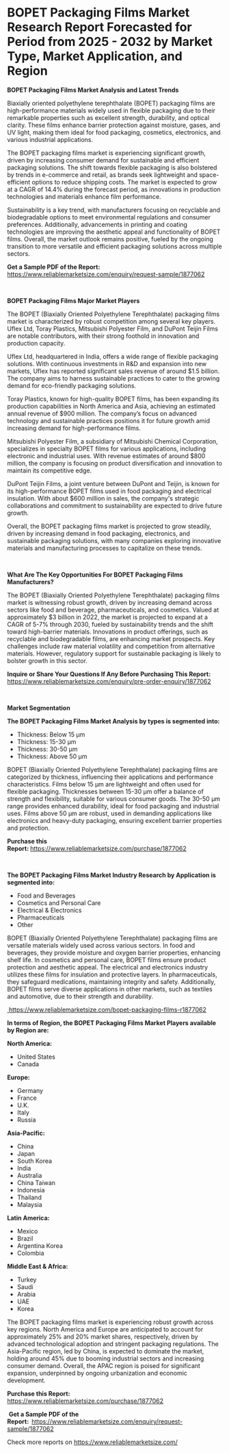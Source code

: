 <p><h1>BOPET Packaging Films Market Research Report Forecasted for Period from 2025 -  2032 by Market Type, Market Application, and Region</h1></p><p><strong>BOPET Packaging Films Market Analysis and Latest Trends</strong></p>
<p><p>Biaxially oriented polyethylene terephthalate (BOPET) packaging films are high-performance materials widely used in flexible packaging due to their remarkable properties such as excellent strength, durability, and optical clarity. These films enhance barrier protection against moisture, gases, and UV light, making them ideal for food packaging, cosmetics, electronics, and various industrial applications. </p><p>The BOPET packaging films market is experiencing significant growth, driven by increasing consumer demand for sustainable and efficient packaging solutions. The shift towards flexible packaging is also bolstered by trends in e-commerce and retail, as brands seek lightweight and space-efficient options to reduce shipping costs. The market is expected to grow at a CAGR of 14.4% during the forecast period, as innovations in production technologies and materials enhance film performance. </p><p>Sustainability is a key trend, with manufacturers focusing on recyclable and biodegradable options to meet environmental regulations and consumer preferences. Additionally, advancements in printing and coating technologies are improving the aesthetic appeal and functionality of BOPET films. Overall, the market outlook remains positive, fueled by the ongoing transition to more versatile and efficient packaging solutions across multiple sectors.</p></p>
<p><strong>Get a Sample PDF of the Report:&nbsp;</strong> <a href="https://www.reliablemarketsize.com/enquiry/request-sample/1877062?utm_campaign=3114&utm_medium=2&utm_source=Github&utm_content=ia&utm_term=31032025&utm_id=bopet-packaging-films">https://www.reliablemarketsize.com/enquiry/request-sample/1877062</a></p>
<p>&nbsp;</p>
<p><strong>BOPET Packaging Films Major Market Players</strong></p>
<p><p>The BOPET (Biaxially Oriented Polyethylene Terephthalate) packaging films market is characterized by robust competition among several key players. Uflex Ltd, Toray Plastics, Mitsubishi Polyester Film, and DuPont Teijin Films are notable contributors, with their strong foothold in innovation and production capacity. </p><p>Uflex Ltd, headquartered in India, offers a wide range of flexible packaging solutions. With continuous investments in R&D and expansion into new markets, Uflex has reported significant sales revenue of around $1.5 billion. The company aims to harness sustainable practices to cater to the growing demand for eco-friendly packaging solutions.</p><p>Toray Plastics, known for high-quality BOPET films, has been expanding its production capabilities in North America and Asia, achieving an estimated annual revenue of $900 million. The company’s focus on advanced technology and sustainable practices positions it for future growth amid increasing demand for high-performance films.</p><p>Mitsubishi Polyester Film, a subsidiary of Mitsubishi Chemical Corporation, specializes in specialty BOPET films for various applications, including electronic and industrial uses. With revenue estimates of around $800 million, the company is focusing on product diversification and innovation to maintain its competitive edge.</p><p>DuPont Teijin Films, a joint venture between DuPont and Teijin, is known for its high-performance BOPET films used in food packaging and electrical insulation. With about $600 million in sales, the company's strategic collaborations and commitment to sustainability are expected to drive future growth.</p><p>Overall, the BOPET packaging films market is projected to grow steadily, driven by increasing demand in food packaging, electronics, and sustainable packaging solutions, with many companies exploring innovative materials and manufacturing processes to capitalize on these trends.</p></p>
<p>&nbsp;</p>
<p><strong>What Are The Key Opportunities For BOPET Packaging Films Manufacturers?</strong></p>
<p><p>The BOPET (Biaxially Oriented Polyethylene Terephthalate) packaging films market is witnessing robust growth, driven by increasing demand across sectors like food and beverage, pharmaceuticals, and cosmetics. Valued at approximately $3 billion in 2022, the market is projected to expand at a CAGR of 5-7% through 2030, fueled by sustainability trends and the shift toward high-barrier materials. Innovations in product offerings, such as recyclable and biodegradable films, are enhancing market prospects. Key challenges include raw material volatility and competition from alternative materials. However, regulatory support for sustainable packaging is likely to bolster growth in this sector.</p></p>
<p><strong>Inquire or Share Your Questions If Any Before Purchasing This Report:</strong> <a href="https://www.reliablemarketsize.com/enquiry/pre-order-enquiry/1877062?utm_campaign=3114&utm_medium=2&utm_source=Github&utm_content=ia&utm_term=31032025&utm_id=bopet-packaging-films">https://www.reliablemarketsize.com/enquiry/pre-order-enquiry/1877062</a></p>
<p>&nbsp;</p>
<p><strong>Market Segmentation</strong></p>
<p><strong>The BOPET Packaging Films Market Analysis by types is segmented into:</strong></p>
<p><ul><li>Thickness: Below 15 μm</li><li>Thickness: 15-30 μm</li><li>Thickness: 30-50 μm</li><li>Thickness: Above 50 μm</li></ul></p>
<p><p>BOPET (Biaxially Oriented Polyethylene Terephthalate) packaging films are categorized by thickness, influencing their applications and performance characteristics. Films below 15 μm are lightweight and often used for flexible packaging. Thicknesses between 15-30 μm offer a balance of strength and flexibility, suitable for various consumer goods. The 30-50 μm range provides enhanced durability, ideal for food packaging and industrial uses. Films above 50 μm are robust, used in demanding applications like electronics and heavy-duty packaging, ensuring excellent barrier properties and protection.</p></p>
<p><strong>Purchase this Report:&nbsp;</strong><a href="https://www.reliablemarketsize.com/purchase/1877062?utm_campaign=3114&utm_medium=2&utm_source=Github&utm_content=ia&utm_term=31032025&utm_id=bopet-packaging-films">https://www.reliablemarketsize.com/purchase/1877062</a></p>
<p>&nbsp;</p>
<p><strong>The BOPET Packaging Films Market Industry Research by Application is segmented into:</strong></p>
<p><ul><li>Food and Beverages</li><li>Cosmetics and Personal Care</li><li>Electrical & Electronics</li><li>Pharmaceuticals</li><li>Other</li></ul></p>
<p><p>BOPET (Biaxially Oriented Polyethylene Terephthalate) packaging films are versatile materials widely used across various sectors. In food and beverages, they provide moisture and oxygen barrier properties, enhancing shelf life. In cosmetics and personal care, BOPET films ensure product protection and aesthetic appeal. The electrical and electronics industry utilizes these films for insulation and protective layers. In pharmaceuticals, they safeguard medications, maintaining integrity and safety. Additionally, BOPET films serve diverse applications in other markets, such as textiles and automotive, due to their strength and durability.</p></p>
<p><a href="https://www.reliablemarketsize.com/bopet-packaging-films-r1877062?utm_campaign=3114&utm_medium=2&utm_source=Github&utm_content=ia&utm_term=31032025&utm_id=bopet-packaging-films">&nbsp;https://www.reliablemarketsize.com/bopet-packaging-films-r1877062</a></p>
<p><strong>In terms of Region, the BOPET Packaging Films Market Players available by Region are:</strong></p>
<p>
    <p> <strong> North America: </strong>
        <ul>
            <li>United States</li>
            <li>Canada</li>
        </ul>
        </p> 
    <p> <strong> Europe: </strong>
        <ul>
            <li>Germany</li>
            <li>France</li>
            <li>U.K.</li>
            <li>Italy</li>
            <li>Russia</li>
        </ul>
        </p> 
    <p> <strong> Asia-Pacific: </strong>
        <ul>
            <li>China</li>
            <li>Japan</li>
            <li>South Korea</li>
            <li>India</li>
            <li>Australia</li>
            <li>China Taiwan</li>
            <li>Indonesia</li>
            <li>Thailand</li>
            <li>Malaysia</li>
        </ul>
        </p> 
    <p> <strong> Latin America: </strong>
        <ul>
            <li>Mexico</li>
            <li>Brazil</li>
            <li>Argentina Korea</li>
            <li>Colombia</li>
        </ul>
        </p> 
    <p> <strong> Middle East & Africa: </strong>
        <ul>
            <li>Turkey</li>
            <li>Saudi</li>
            <li>Arabia</li>
            <li>UAE</li>
            <li>Korea</li>
        </ul>
    </p>
    </p>
<p><p>The BOPET packaging films market is experiencing robust growth across key regions. North America and Europe are anticipated to account for approximately 25% and 20% market shares, respectively, driven by advanced technological adoption and stringent packaging regulations. The Asia-Pacific region, led by China, is expected to dominate the market, holding around 45% due to booming industrial sectors and increasing consumer demand. Overall, the APAC region is poised for significant expansion, underpinned by ongoing urbanization and economic development.</p></p>
<p><strong>Purchase this Report: </strong><a href="https://www.reliablemarketsize.com/purchase/1877062?utm_campaign=3114&utm_medium=2&utm_source=Github&utm_content=ia&utm_term=31032025&utm_id=bopet-packaging-films">https://www.reliablemarketsize.com/purchase/1877062</a></p>
<p>&nbsp;<strong>Get a Sample PDF of the Report:&nbsp;&nbsp;</strong><a href="https://www.reliablemarketsize.com/enquiry/request-sample/1877062?utm_campaign=3114&utm_medium=2&utm_source=Github&utm_content=ia&utm_term=31032025&utm_id=bopet-packaging-films">https://www.reliablemarketsize.com/enquiry/request-sample/1877062</a></p>
<p><strong></strong></p>
<p>Check more reports on <a href="https://www.reliablemarketsize.com/?utm_campaign=3114&utm_medium=2&utm_source=Github&utm_content=ia&utm_term=31032025&utm_id=bopet-packaging-films">https://www.reliablemarketsize.com/</a></p>